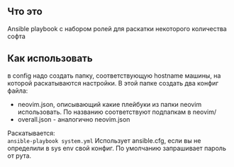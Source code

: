 Что это
-------
Ansible playbook с набором ролей для раскатки некоторого количества софта

Как использовать
----------------
в config надо создать папку, соответствующую hostname машины, на которой раскатываются настройки. В этой папке создать два конфиг файла:
- neovim.json, описывающий какие плейбуки из папки neovim использовать. По названию соответствуют подпапкам в neovim/
- overall.json - аналогично neovim.json

Раскатывается:  
`ansible-playbook system.yml`
Использует ansible.cfg, если вы не определили в sys env свой конфиг. По умолчанию запрашивает пароль от рута.
